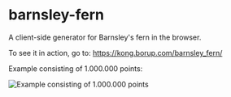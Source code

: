 # barnsley-fern
A client-side generator for Barnsley's fern in the browser.

To see it in action, go to: https://kong.borup.com/barnsley_fern/

Example consisting of 1.000.000 points:

![Example consisting of 1.000.000 points](https://i.imgur.com/TlURelj.png)
